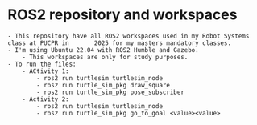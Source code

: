 # ROS2 repository and workspaces
	- This repository have all ROS2 workspaces used in my Robot Systems class at PUCPR in 	 	2025 for my masters mandatory classes.
	- I'm using Ubuntu 22.04 with ROS2 Humble and Gazebo.
		- This workspaces are only for study purposes.
	- To run the files:
		- ACtivity 1:
			- ros2 run turtlesim turtlesim_node
			- ros2 run turtle_sim_pkg draw_square
			- ros2 run turtle_sim_pkg pose_subscriber
		- Activity 2:
			- ros2 run turtlesim turtlesim_node
			- ros2 run turtle_sim_pkg go_to_goal <value><value>
